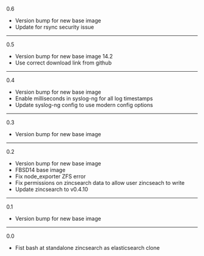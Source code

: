0.6

* Version bump for new base image
* Update for rsync security issue

---

0.5

* Version bump for new base image 14.2
* Use correct download link from github

---

0.4

* Version bump for new base image
* Enable milliseconds in syslog-ng for all log timestamps
* Update syslog-ng config to use modern config options

---

0.3

* Version bump for new base image

---

0.2

* Version bump for new base image
* FBSD14 base image
* Fix node_exporter ZFS error
* Fix permissions on zincsearch data to allow user zincseach to write
* Update zincsearch to v0.4.10

---

0.1

* Version bump for new base image

---

0.0

* Fist bash at standalone zincsearch as elasticsearch clone
